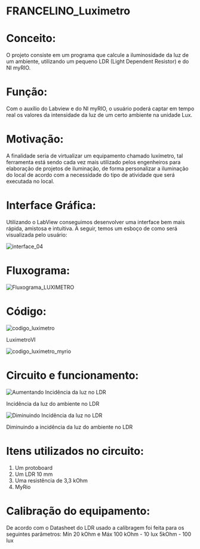 # FRANCELINO_Luximetro

# Conceito:
O projeto consiste em um programa que calcule a iluminosidade da luz de um ambiente, utilizando um pequeno LDR (Light Dependent Resistor) e do NI myRIO.

# Função:
Com o auxílio do Labview e do NI myRIO, o usuário poderá captar em tempo real os valores  da intensidade da luz de um certo ambiente na unidade Lux.

# Motivação:
A finalidade seria de virtualizar um equipamento chamado luxímetro, tal ferramenta está sendo cada vez mais utilizado pelos engenheiros para elaboração de projetos de iluminação, de forma personalizar a iluminação do local de acordo com a necessidade do tipo de atividade que será executada no local.
# Interface Gráfica:
Utilizando o LabView conseguimos desenvolver uma interface bem mais rápida, amistosa e intuitiva. A seguir, temos um esboço de como será visualizada pelo usuário:


![interface_04](https://user-images.githubusercontent.com/48970460/60512647-7bb04100-9cab-11e9-9404-b43cfa5cb8b3.jpg)

# Fluxograma:

![Fluxograma_LUXIMETRO](https://user-images.githubusercontent.com/48970460/60476767-2e07ea00-9c53-11e9-851c-f4a0a4b80b8c.jpeg)

# Código:

![codigo_luximetro](https://user-images.githubusercontent.com/48970460/60477984-6b6e7680-9c57-11e9-8c26-167b01e344b0.jpg)

LuximetroVI

![codigo_luximetro_myrio](https://user-images.githubusercontent.com/48970460/60478157-06675080-9c58-11e9-95a5-5f8baa847fbb.jpg)

# Circuito e funcionamento: 
![Aumentando Incidência da luz no LDR](https://user-images.githubusercontent.com/48970460/60478456-28150780-9c59-11e9-8aa9-9f9187e54dc4.jpeg)


Incidência da luz do ambiente no LDR


![Diminuindo  Incidência da luz no LDR](https://user-images.githubusercontent.com/48970460/60478474-3400c980-9c59-11e9-8561-5b322ebeec90.jpeg)


Diminuindo a incidência da luz do ambiente no LDR

# Itens utilizados no circuito: 
1) Um protoboard
2) Um LDR 10 mm 
3) Uma resistência de 3,3 kOhm
4) MyRio

# Calibração do equipamento:

De acordo com o Datasheet do LDR usado a calibragem foi feita para os seguintes parâmetros:
Mín 20 kOhm e Máx 100 kOhm - 10 lux
5kOhm - 100 lux



